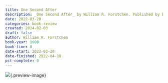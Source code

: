 ```yaml
---
title: One Second After
description: _One Second After_ by William R. Forstchen. Published by Blackstone Publishing, with ISBN 9781483057736.0. Read on 2022-03-20
date: 2022-03-20
categories: book-review
created: 2024-02-03
draft: false
author: William R. Forstchen
book-year: 1000
book-time: 0
date-start: 2022-03-20
date-finished: 2022-04-10
pct-complete: 0
---
```


![](https://img2.od-cdn.com/ImageType-100/0887-1/{87971498-F84E-4FB6-9B25-A21DC3606168}Img100.jpg){.preview-image}